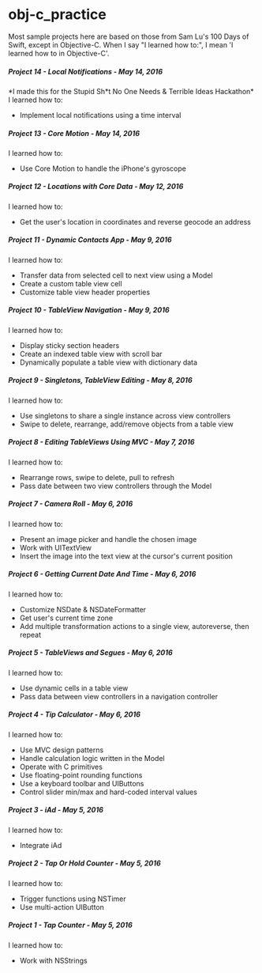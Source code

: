# obj-c_practice
Most sample projects here are based on those from Sam Lu's 100 Days of Swift, except in Objective-C. When I say "I learned how to:", I mean 'I learned how to in Objective-C'.

<h5>Project 14 - Local Notifications - May 14, 2016</h5>
  *I made this for the Stupid Sh*t No One Needs & Terrible Ideas Hackathon*
  I learned how to:
  <ul>
    <li>Implement local notifications using a time interval</li>
  </ul>
<h5>Project 13 - Core Motion - May 14, 2016</h5>
  I learned how to:
  <ul>
    <li>Use Core Motion to handle the iPhone's gyroscope</li>
  </ul>
<h5>Project 12 - Locations with Core Data - May 12, 2016</h5>
  I learned how to:
  <ul>
    <li>Get the user's location in coordinates and reverse geocode an address</li>
  </ul>
<h5>Project 11 - Dynamic Contacts App - May 9, 2016</h5>
  I learned how to:
  <ul>
    <li>Transfer data from selected cell to next view using a Model</li>
    <li>Create a custom table view cell</li>
    <li>Customize table view header properties</li>
  </ul>
<h5>Project 10 - TableView Navigation - May 9, 2016</h5>
  I learned how to:
  <ul>
    <li>Display sticky section headers</li>
    <li>Create an indexed table view with scroll bar</li>
    <li>Dynamically populate a table view with dictionary data</li>
  </ul>
<h5>Project 9 - Singletons, TableView Editing - May 8, 2016</h5>
  I learned how to:
  <ul>
    <li>Use singletons to share a single instance across view controllers</li>
    <li>Swipe to delete, rearrange, add/remove objects from a table view</li>
  </ul>
<h5>Project 8 - Editing TableViews Using MVC - May 7, 2016</h5>
  I learned how to:
  <ul>
    <li>Rearrange rows, swipe to delete, pull to refresh</li>
    <li>Pass date between two view controllers through the Model</li>
  </ul>
<h5>Project 7 - Camera Roll - May 6, 2016</h5>
  I learned how to:
  <ul>
    <li>Present an image picker and handle the chosen image</li>
    <li>Work with UITextView</li>
    <li>Insert the image into the text view at the cursor's current position</li>
  </ul>
<h5>Project 6 - Getting Current Date And Time - May 6, 2016</h5>
  I learned how to:
  <ul>
    <li>Customize NSDate & NSDateFormatter</li>
    <li>Get user's current time zone</li>
    <li>Add multiple transformation actions to a single view, autoreverse, then repeat</li>
  </ul>
<h5>Project 5 - TableViews and Segues - May 6, 2016</h5>
  I learned how to:
  <ul>
    <li>Use dynamic cells in a table view</li>
    <li>Pass data between view controllers in a navigation controller</li>
  </ul>
<h5>Project 4 - Tip Calculator - May 6, 2016</h5>
  I learned how to:
  <ul>
    <li>Use MVC design patterns</li>
    <li>Handle calculation logic written in the Model</li>
    <li>Operate with C primitives</li>
    <li>Use floating-point rounding functions</li>
    <li>Use a keyboard toolbar and UIButtons</li>
    <li>Control slider min/max and hard-coded interval values</li>
  </ul>
<h5>Project 3 - iAd - May 5, 2016</h5>
  I learned how to:
  <ul>
    <li>Integrate iAd</li>
  </ul>
<h5>Project 2 - Tap Or Hold Counter - May 5, 2016</h5>
  I learned how to:
  <ul>
    <li>Trigger functions using NSTimer</li>
    <li>Use multi-action UIButton</li>
  </ul>
<h5>Project 1 - Tap Counter - May 5, 2016</h5>
  I learned how to:
  <ul>
    <li>Work with NSStrings</li>
  </ul>



